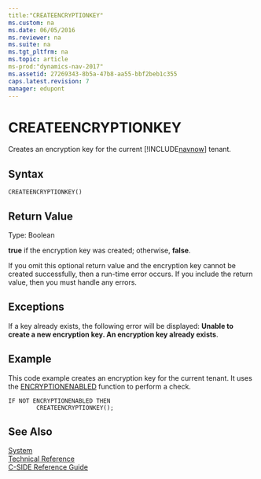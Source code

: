 ```yaml
---
title:"CREATEENCRYPTIONKEY"
ms.custom: na
ms.date: 06/05/2016
ms.reviewer: na
ms.suite: na
ms.tgt_pltfrm: na
ms.topic: article
ms-prod:"dynamics-nav-2017"
ms.assetid: 27269343-8b5a-47b8-aa55-bbf2beb1c355
caps.latest.revision: 7
manager: edupont
---
```

# CREATEENCRYPTIONKEY
Creates an encryption key for the current [!INCLUDE[navnow](includes/navnow_md.md)] tenant.  
  
## Syntax  
  
```  
CREATEENCRYPTIONKEY()  
```  
  
## Return Value  
 Type: Boolean  
  
 **true** if the encryption key was created; otherwise, **false**.  
  
 If you omit this optional return value and the encryption key cannot be created successfully, then a run\-time error occurs. If you include the return value, then you must handle any errors.  
  
## Exceptions  
 If a key already exists, the following error will be displayed: **Unable to create a new encryption key. An encryption key already exists**.  
  
## Example  
 This code example creates an encryption key for the current tenant. It uses the [ENCRYPTIONENABLED](ENCRYPTIONENABLED.md) function to perform a check.  
  
```  
IF NOT ENCRYPTIONENABLED THEN  
        CREATEENCRYPTIONKEY();  
```  
  
## See Also  
 [System](System.md)   
 [Technical Reference](Technical-Reference.md)   
 [C\-SIDE Reference Guide](C-SIDE-Reference-Guide.md)